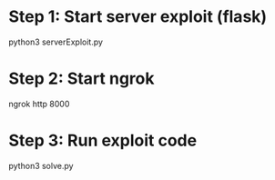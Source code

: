# Step 1: Start server exploit (flask)

python3 serverExploit.py

# Step 2: Start ngrok

ngrok http 8000

# Step 3: Run exploit code

python3 solve.py